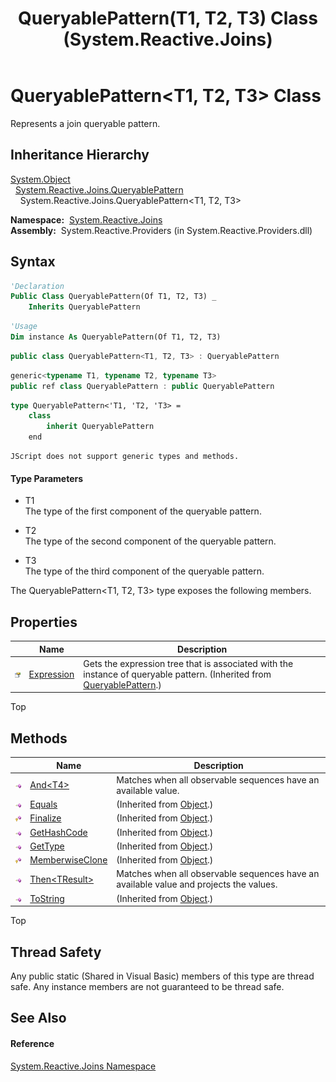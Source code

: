 ﻿---
title: QueryablePattern(T1, T2, T3) Class (System.Reactive.Joins)
TOCTitle: QueryablePattern(T1, T2, T3) Class
ms:assetid: T:System.Reactive.Joins.QueryablePattern`3
ms:mtpsurl: https://msdn.microsoft.com/en-us/library/Hh229668(v=VS.103)
ms:contentKeyID: 36069082
ms.date: 06/28/2011
mtps_version: v=VS.103
f1_keywords:
- System.Reactive.Joins.QueryablePattern`3
dev_langs:
- CSharp
- JScript
- VB
- FSharp
- c++
---

# QueryablePattern\<T1, T2, T3\> Class

Represents a join queryable pattern.

## Inheritance Hierarchy

[System.Object](https://msdn.microsoft.com/en-us/library/e5kfa45b)  
  [System.Reactive.Joins.QueryablePattern](hh229618\(v=vs.103\).md)  
    System.Reactive.Joins.QueryablePattern\<T1, T2, T3\>  

**Namespace:**  [System.Reactive.Joins](hh211841\(v=vs.103\).md)  
**Assembly:**  System.Reactive.Providers (in System.Reactive.Providers.dll)

## Syntax

``` vb
'Declaration
Public Class QueryablePattern(Of T1, T2, T3) _
    Inherits QueryablePattern
```

``` vb
'Usage
Dim instance As QueryablePattern(Of T1, T2, T3)
```

``` csharp
public class QueryablePattern<T1, T2, T3> : QueryablePattern
```

``` c++
generic<typename T1, typename T2, typename T3>
public ref class QueryablePattern : public QueryablePattern
```

``` fsharp
type QueryablePattern<'T1, 'T2, 'T3> =  
    class
        inherit QueryablePattern
    end
```

``` jscript
JScript does not support generic types and methods.
```

#### Type Parameters

  - T1  
    The type of the first component of the queryable pattern.

<!-- end list -->

  - T2  
    The type of the second component of the queryable pattern.

<!-- end list -->

  - T3  
    The type of the third component of the queryable pattern.

The QueryablePattern\<T1, T2, T3\> type exposes the following members.

## Properties

<table>
<thead>
<tr class="header">
<th> </th>
<th>Name</th>
<th>Description</th>
</tr>
</thead>
<tbody>
<tr class="odd">
<td><img src="images\Hh211972.pubproperty(en-us,VS.103).gif" title="Public property" alt="Public property" /></td>
<td><a href="hh212032(v=vs.103).md">Expression</a></td>
<td>Gets the expression tree that is associated with the instance of queryable pattern. (Inherited from <a href="hh229618(v=vs.103).md">QueryablePattern</a>.)</td>
</tr>
</tbody>
</table>

Top

## Methods

<table>
<thead>
<tr class="header">
<th> </th>
<th>Name</th>
<th>Description</th>
</tr>
</thead>
<tbody>
<tr class="odd">
<td><img src="images\Hh303103.pubmethod(en-us,VS.103).gif" title="Public method" alt="Public method" /></td>
<td><a href="https://msdn.microsoft.com/en-us/library/m:system.reactive.joins.queryablepattern%603.and%60%601(system.iobservable%7b%60%600%7d)(v=VS.103)">And&lt;T4&gt;</a></td>
<td>Matches when all observable sequences have an available value.</td>
</tr>
<tr class="even">
<td><img src="images\Hh303103.pubmethod(en-us,VS.103).gif" title="Public method" alt="Public method" /></td>
<td><a href="https://msdn.microsoft.com/en-us/library/m:system.object.equals(system.object)(v=VS.103)">Equals</a></td>
<td>(Inherited from <a href="https://msdn.microsoft.com/en-us/library/e5kfa45b">Object</a>.)</td>
</tr>
<tr class="odd">
<td><img src="images\Hh303103.protmethod(en-us,VS.103).gif" title="Protected method" alt="Protected method" /></td>
<td><a href="https://msdn.microsoft.com/en-us/library/4k87zsw7">Finalize</a></td>
<td>(Inherited from <a href="https://msdn.microsoft.com/en-us/library/e5kfa45b">Object</a>.)</td>
</tr>
<tr class="even">
<td><img src="images\Hh303103.pubmethod(en-us,VS.103).gif" title="Public method" alt="Public method" /></td>
<td><a href="https://msdn.microsoft.com/en-us/library/zdee4b3y">GetHashCode</a></td>
<td>(Inherited from <a href="https://msdn.microsoft.com/en-us/library/e5kfa45b">Object</a>.)</td>
</tr>
<tr class="odd">
<td><img src="images\Hh303103.pubmethod(en-us,VS.103).gif" title="Public method" alt="Public method" /></td>
<td><a href="https://msdn.microsoft.com/en-us/library/dfwy45w9">GetType</a></td>
<td>(Inherited from <a href="https://msdn.microsoft.com/en-us/library/e5kfa45b">Object</a>.)</td>
</tr>
<tr class="even">
<td><img src="images\Hh303103.protmethod(en-us,VS.103).gif" title="Protected method" alt="Protected method" /></td>
<td><a href="https://msdn.microsoft.com/en-us/library/57ctke0a">MemberwiseClone</a></td>
<td>(Inherited from <a href="https://msdn.microsoft.com/en-us/library/e5kfa45b">Object</a>.)</td>
</tr>
<tr class="odd">
<td><img src="images\Hh303103.pubmethod(en-us,VS.103).gif" title="Public method" alt="Public method" /></td>
<td><a href="https://msdn.microsoft.com/en-us/library/m:system.reactive.joins.queryablepattern%603.then%60%601(system.linq.expressions.expression%7bsystem.func%7b%600%2c%601%2c%602%2c%60%600%7d%7d)(v=VS.103)">Then&lt;TResult&gt;</a></td>
<td>Matches when all observable sequences have an available value and projects the values.</td>
</tr>
<tr class="even">
<td><img src="images\Hh303103.pubmethod(en-us,VS.103).gif" title="Public method" alt="Public method" /></td>
<td><a href="https://msdn.microsoft.com/en-us/library/7bxwbwt2">ToString</a></td>
<td>(Inherited from <a href="https://msdn.microsoft.com/en-us/library/e5kfa45b">Object</a>.)</td>
</tr>
</tbody>
</table>

Top

## Thread Safety

Any public static (Shared in Visual Basic) members of this type are thread safe. Any instance members are not guaranteed to be thread safe.

## See Also

#### Reference

[System.Reactive.Joins Namespace](hh211841\(v=vs.103\).md)

